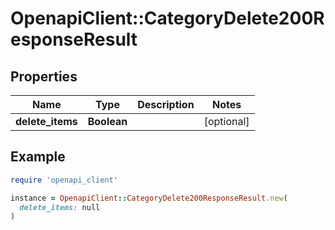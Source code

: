 # OpenapiClient::CategoryDelete200ResponseResult

## Properties

| Name | Type | Description | Notes |
| ---- | ---- | ----------- | ----- |
| **delete_items** | **Boolean** |  | [optional] |

## Example

```ruby
require 'openapi_client'

instance = OpenapiClient::CategoryDelete200ResponseResult.new(
  delete_items: null
)
```

